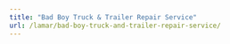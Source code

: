```yaml
---
title: "Bad Boy Truck & Trailer Repair Service"
url: /lamar/bad-boy-truck-and-trailer-repair-service/
---
```

